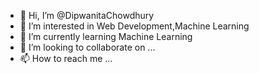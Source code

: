 - 👋 Hi, I’m @DipwanitaChowdhury
- 👀 I’m interested in Web Development,Machine Learning
- 🌱 I’m currently learning Machine Learning
- 💞️ I’m looking to collaborate on ...
- 📫 How to reach me ...

<!---
DipwanitaChowdhury/DipwanitaChowdhury is a ✨ special ✨ repository because its `README.md` (this file) appears on your GitHub profile.
You can click the Preview link to take a look at your changes.
--->

